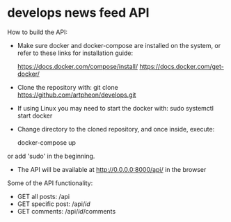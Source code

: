 # develops news feed API

How to build the API:

- Make sure docker and docker-compose are installed on the system, or refer to these links for installation guide:

    https://docs.docker.com/compose/install/
    https://docs.docker.com/get-docker/

- Clone the repository with: git clone https://github.com/artpheon/develops.git

- If using Linux you may need to start the docker with: sudo systemctl start docker

- Change directory to the cloned repository, and once inside, execute:

     docker-compose up

or add 'sudo' in the beginning.

- The API will be available at http://0.0.0.0:8000/api/ in the browser

Some of the API functionality:

- GET all posts: /api
- GET specific post: /api/*id*
- GET comments: /api/*id*/comments
